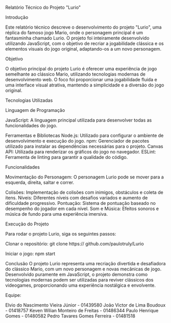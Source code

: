 Relatório Técnico do Projeto "Lurio"

Introdução 

Este relatório técnico descreve o desenvolvimento do projeto "Lurio", uma réplica do famoso jogo Mario, onde o personagem principal é um fantasminha chamado Lurio. O projeto foi inteiramente desenvolvido utilizando JavaScript, com o objetivo de recriar a jogabilidade clássica e os elementos visuais do jogo original, adaptando-os a um novo personagem. 

Objetivo 

O objetivo principal do projeto Lurio é oferecer uma experiência de jogo semelhante ao clássico Mario, utilizando tecnologias modernas de desenvolvimento web. O foco foi proporcionar uma jogabilidade fluida e uma interface visual atrativa, mantendo a simplicidade e a diversão do jogo original. 

Tecnologias Utilizadas

Linguagem de Programação
 
JavaScript: A linguagem principal utilizada para desenvolver todas as funcionalidades do jogo. 

Ferramentas e Bibliotecas 
Node.js: Utilizado para configurar o ambiente de desenvolvimento e execução do jogo. 
npm: Gerenciador de pacotes utilizado para instalar as dependências necessárias para o projeto. 
Canvas API: Utilizada para renderizar os gráficos do jogo no navegador. 
ESLint: Ferramenta de linting para garantir a qualidade do código. 

Funcionalidades
 
Movimentação do Personagem: O personagem Lurio pode se mover para a esquerda, direita, saltar e correr.

Colisões: Implementação de colisões com inimigos, obstáculos e coleta de itens. 
Níveis: Diferentes níveis com desafios variados e aumento de dificuldade progressivo. 
Pontuação: Sistema de pontuação baseado no desempenho do jogador em cada nível. 
Som e Música: Efeitos sonoros e música de fundo para uma experiência imersiva. 

Execução do Projeto
 
Para rodar o projeto Lurio, siga os seguintes passos: 

Clonar o repositório: 
git clone https:// github.com/paulotruly/Lurio 
 
Iniciar o jogo: 
npm start
 
Conclusão 
O projeto Lurio representa uma recriação divertida e desafiadora do clássico Mario, com um novo personagem e novas mecânicas de jogo. Desenvolvido puramente em JavaScript, o projeto demonstra como tecnologias modernas podem ser utilizadas para reviver clássicos dos videogames, proporcionando uma experiência nostálgica e envolvente.

Equipe: 

Elvio do Nascimento Vieira Júnior - 01439580
João Victor de Lima Boudoux - 01418757
Keven Wilian Monteiro de Freitas - 01486344
Paulo Henrique Gomes - 01480582
Pedro Tavares Gomes Ferreira - 01481518
